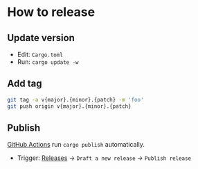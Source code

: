 # How to release

## Update version

- Edit: `Cargo.toml`
- Run: `cargo update -w`

## Add tag

```bash
git tag -a v{major}.{minor}.{patch} -m 'foo'
git push origin v{major}.{minor}.{patch}
```

## Publish

[GitHub Actions](./.github/workflows/release.yml) run `cargo publish` automatically.  

- Trigger: [Releases](https://github.com/guricerin/bf-derivatives-tools/releases) -> `Draft a new release` -> `Publish release`  
